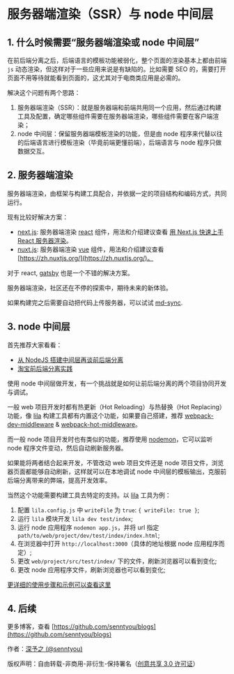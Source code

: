 # 服务器端渲染（SSR）与 node 中间层

## 1. 什么时候需要“服务器端渲染或 node 中间层”

在前后端分离之后，后端语言的模板功能被弱化，整个页面的渲染基本上都由前端 `js` 动态渲染，但这样对于一些应用来说是有缺陷的。比如需要 SEO 的，需要打开页面不用等待就能看到页面的，这尤其对于电商类应用是必需的。

解决这个问题有两个思路：

1. 服务器端渲染（SSR）：就是服务器端和前端共用同一个应用，然后通过构建工具及配置，确定哪些组件需要在服务器端渲染，哪些组件需要在客户端渲染；
2. node 中间层：保留服务器端模板渲染的功能，但是由 node 程序来代替以往的后端语言进行模板渲染（毕竟前端更懂前端），后端语言与 node 程序只做数据交互。

## 2. 服务器端渲染

服务器端渲染，由框架与构建工具配合，并依据一定的项目结构和编码方式，共同运行。

现有比较好解决方案：

- [next.js](https://github.com/zeit/next.js): 服务器端渲染 [react](https://github.com/facebook/react) 组件，用法和介绍建议查看 [用 Next.js 快速上手 React 服务器渲染](https://segmentfault.com/p/1210000010368182/read)。
- [nuxt.js](https://github.com/nuxt/nuxt.js): 服务器端渲染 [vue](https://github.com/vuejs/vue) 组件，用法和介绍建议查看 [https://zh.nuxtjs.org/](https://zh.nuxtjs.org/)。

对于 react, [gatsby](https://github.com/gatsbyjs/gatsby) 也是一个不错的解决方案。

服务器端渲染，社区还在不停的探索中，期待未来的新体验。

如果构建完之后需要自动把代码上传服务器，可以试试 [md-sync](https://github.com/senntyou/md-sync).

## 3. node 中间层

首先推荐大家看看：

- [从 NodeJS 搭建中间层再谈前后端分离](https://blog.csdn.net/baidu_31333625/article/details/66970196)
- [淘宝前后端分离实践](http://2014.jsconf.cn/slides/herman-taobaoweb/index.html)

使用 node 中间层做开发，有一个挑战就是如何让前后端分离的两个项目协同开发与调试。

一般 web 项目开发时都有热更新（Hot Reloading）与热替换（Hot Replacing）功能，像 [lila](https://github.com/senntyou/lila) 构建工具都有内置这个功能，如果要自己搭建，推荐 [webpack-dev-middleware](https://github.com/webpack/webpack-dev-middleware) & [webpack-hot-middleware](https://github.com/webpack-contrib/webpack-hot-middleware)。

而一般 node 项目开发时也有类似的功能，推荐使用 [nodemon](https://github.com/remy/nodemon)，它可以监听 node 程序文件变动，然后自动刷新服务器。

如果能将两者结合起来开发，不管改动 web 项目文件还是 node 项目文件，浏览器页面都能够自动刷新，这样就可以在本地调试 node 中间层的模板输出，克服前后端分离带来的弊端，提高开发效率。

当然这个功能需要构建工具去特定的支持。以 [lila](https://github.com/senntyou/lila) 工具为例：

1. 配置 `lila.config.js` 中 `writeFile` 为 `true`: `{ writeFile: true }`;
2. 运行 `lila` 模块开发 `lila dev test/index`;
3. 运行 node 应用程序 `nodemon app.js`，并将 url 指定 `path/to/web/project/dev/test/index/index.html`;
4. 在浏览器中打开 `http://localhost:3000`（具体的地址根据 node 应用程序而定）;
5. 更改 `web/project/src/test/index/` 下的文件，刷新浏览器可以看到变化;
6. 更改 node 应用程序文件，刷新浏览器也可以看到变化;

[更详细的使用步骤和示例可以查看这里](https://github.com/senntyou/lila/tree/master/examples/07-node)

## 4. 后续

更多博客，查看 [https://github.com/senntyou/blogs](https://github.com/senntyou/blogs)

作者：[深予之 (@senntyou)](https://github.com/senntyou)

版权声明：自由转载-非商用-非衍生-保持署名（[创意共享 3.0 许可证](https://creativecommons.org/licenses/by-nc-nd/3.0/deed.zh)）
